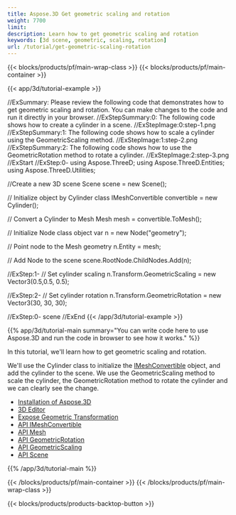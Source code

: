 ```yaml
---
title: Aspose.3D Get geometric scaling and rotation
weight: 7700
limit: 
description: Learn how to get geometric scaling and rotation
keywords: [3d scene, geometric, scaling, rotation]
url: /tutorial/get-geometric-scaling-rotation
---
```


{{< blocks/products/pf/main-wrap-class >}}
{{< blocks/products/pf/main-container >}}

{{< app/3d/tutorial-example >}}


//ExSummary: Please review the following code that demonstrates how to get geometric scaling and rotation. You can make changes to the code and run it directly in your browser.
//ExStepSummary:0: The following code shows how to create a cylinder in a scene.
//ExStepImage:0:step-1.png
//ExStepSummary:1: The following code shows how to scale a cylinder using the GeometricScaling method.
//ExStepImage:1:step-2.png
//ExStepSummary:2: The following code shows how to use the GeometricRotation method to rotate a cylinder.
//ExStepImage:2:step-3.png
//ExStart
//ExStep:0-
using Aspose.ThreeD;
using Aspose.ThreeD.Entities;
using Aspose.ThreeD.Utilities;

//Create a new 3D scene
Scene scene = new Scene();

// Initialize object by Cylinder class
IMeshConvertible convertible = new Cylinder();

// Convert a Cylinder to Mesh
Mesh mesh = convertible.ToMesh();

// Initialize Node class object
var n = new Node("geometry");

// Point node to the Mesh geometry
n.Entity = mesh;

// Add Node to the scene
scene.RootNode.ChildNodes.Add(n);

//ExStep:1-
// Set cylinder scaling
n.Transform.GeometricScaling  = new Vector3(0.5,0.5, 0.5);

//ExStep:2-
// Set cylinder rotation
n.Transform.GeometricRotation  = new Vector3(30, 30, 30);

//ExStep:0-
scene
//ExEnd
{{< /app/3d/tutorial-example >}}

{{% app/3d/tutorial-main summary="You can write code here to use Aspose.3D and run the code in browser to see how it works." %}}

In this tutorial, we'll learn how to get geometric scaling and rotation.

We'll use the Cylinder class to initialize the <a href="https://reference.aspose.com/3d/net/aspose.threed.entities/imeshconvertible/">IMeshConvertible</a> object, and add the cylinder to the scene. We use the GeometricScaling method to scale the cylinder, the GeometricRotation method to rotate the cylinder and we can clearly see the change.

* [Installation of Aspose.3D](https://docs.aspose.com/3d/net/installation/)
* [3D Editor](https://products.aspose.app/3d/editor/)
* [Expose Geometric Transformation](https://docs.aspose.com/3d/net/expose-geometric-transformation/)
* [API IMeshConvertible](https://reference.aspose.com/3d/net/aspose.threed.entities/imeshconvertible/)
* [API Mesh](https://reference.aspose.com/3d/net/aspose.threed.entities/mesh/)
* [API GeometricRotation](https://reference.aspose.com/3d/net/aspose.threed/transform/geometricrotation/)
* [API GeometricScaling](https://reference.aspose.com/3d/net/aspose.threed/transform/geometricscaling/)
* [API Scene](https://reference.aspose.com/3d/net/aspose.threed/scene/)

{{% /app/3d/tutorial-main %}}

{{< /blocks/products/pf/main-container >}}
{{< /blocks/products/pf/main-wrap-class >}}

{{< blocks/products/products-backtop-button >}}


